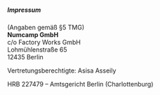 ---
---
##### Impressum
(Angaben gemäß §5 TMG)  
**Numcamp GmbH**  
c/o Factory Works GmbH  
Lohmühlenstraße 65  
12435 Berlin

Vertretungsberechtigte: Asisa Asseily

HRB 227479 – Amtsgericht Berlin (Charlottenburg)
